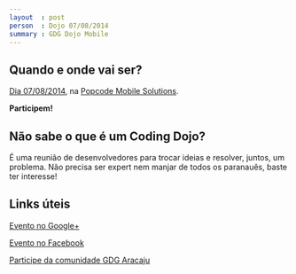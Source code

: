 ```yaml
---
layout  : post
person  : Dojo 07/08/2014
summary : GDG Dojo Mobile
---
```


## Quando e onde vai ser?

[Dia 07/08/2014](https://plus.google.com/events/c39bfsvnvbd4ugvo7nm2qjec8jk), na [Popcode Mobile Solutions](http://popcode.com.br/).

**Participem!**

## Não sabe o que é um Coding Dojo?

É uma reunião de desenvolvedores para trocar ideias e resolver, juntos, um problema. Não precisa ser expert nem manjar de todos os paranauês, baste ter interesse!

## Links úteis

[Evento no Google+](https://plus.google.com/events/c39bfsvnvbd4ugvo7nm2qjec8jk)

[Evento no Facebook](https://www.facebook.com/events/696242477114093/)

[Participe da comunidade GDG Aracaju](http://www.gdgaracaju.com.br/p/participe.html)